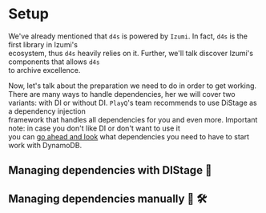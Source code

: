 # Setup

We've already mentioned that `d4s` is powered by `Izumi`. In fact, `d4s` is the first library in Izumi's <br/>
ecosystem, thus `d4s` heavily relies on it. Further, we'll talk discover Izumi's components that allows `d4s` <br/>
to archive excellence.

Now, let's talk about the preparation we need to do in order to get working. There are many ways to handle dependencies,
her we will cover two variants: with DI or without DI. `PlayQ`'s team recommends to use DiStage as a dependency injection <br/>
framework that handles all dependencies for you and even more. Important note: in case you don't like DI or don't want to use it <br/>
you can [go ahead and look](#managing-dependencies-manually) what dependencies you need to have to start work with DynamoDB.

## Managing dependencies with DIStage :rocket:



## Managing dependencies manually :construction_worker: :hammer_and_wrench:
